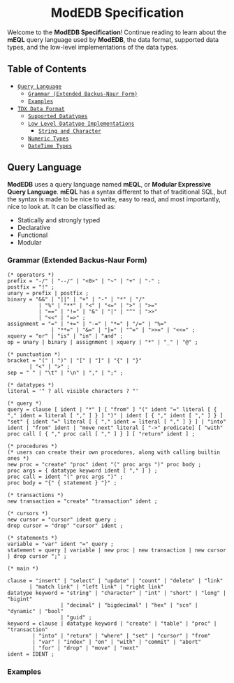 <h1 align="center">ModEDB Specification</h1>

Welcome to the **ModEDB Specification**! Continue reading to learn about the **mEQL** query language used by **ModEDB**, the data format, supported data types, and the low-level implementations of the data types.

## Table of Contents

- [```Query Language```](#query-language)
  - [```Grammar (Extended Backus-Naur Form)```](#grammar-extended-backus-naur-form)
  - [```Examples```](#examples)
- [```TDX Data Format```](#tdx-data-format)
  - [```Supported Datatypes```](#supported-datatypes)
  - [```Low Level Datatype Implementations```](#low-level-datatype-implementations)
    - [```String and Character```](#string-and-character)
  - [```Numeric Types```](#numeric-types)
  - [```DateTime Types```](#datetime-types)

## Query Language

**ModEDB** uses a query language named **mEQL**, or **Modular Expressive Query Language**. **mEQL** has a syntax different to that of traditional SQL, but the syntax is made to be nice to write, easy to read, and most importantly, nice to look at. It can be classified as:

- Statically and strongly typed
- Declarative
- Functional
- Modular

### Grammar (Extended Backus-Naur Form)

```ebnf
(* operators *)
prefix = "-/" | "--/" | "<0>" | "~" | "+" | "-" ;
postfix = "!" ;
unary = prefix | postfix ;
binary = "&&" | "||" | "+" | "-" | "*" | "/" 
          | "%" | "**" | "<" | "<=" | ">" | ">=" 
          | "==" | "!=" | "&" | "|" | "^" | ">>" 
          | "<<" | "=>" ;
assignment = "=" | "+=" | "-=" | "*=" | "/=" | "%=" 
              | "**=" | "&=" | "|=" | "^=" | ">>=" | "<<=" ;
xquery = "or" | "is" | "in" | "and" ;
op = unary | binary | assignment | xquery | "*" | "_" | "@" ;

(* punctuation *)
bracket = "(" | ")" | "[" | "]" | "{" | "}" 
       | "<" | ">" ;
sep = " " | "\t" | "\n" | "," | ";" ;

(* datatypes *) 
literal = '" ? all visible characters ? "'

(* query *)
query = clause [ ident | "*" ] [ "from" ] "(" ident "=" literal [ { "," ident = literal [ "," ] } ] ")" | ident [ { "," ident [ "," ] } ] "set" { ident "=" literal [ { "," ident = literal [ "," ] } ] | "into" ident | "from" ident | "move next" literal [ "->" predicate] [ "with" proc call [ { "," proc call [ "," ] } ] [ "return" ident ] ;

(* procedures *)
(* users can create their own procedures, along with calling builtin ones *)
new proc = "create" "proc" ident "(" proc args ")" proc body ;
proc args = { datatype keyword ident [ "," ] } ;
proc call = ident "(" proc args ")" ;
proc body = "{" { statement } "}" ;

(* transactions *)
new transaction = "create" "transaction" ident ;

(* cursors *)
new cursor = "cursor" ident query ; 
drop cursor = "drop" "cursor" ident ;

(* statements *)
variable = "var" ident "=" query ;
statement = query | variable | new proc | new transaction | new cursor | drop cursor ";" ;

(* main *)

clause = "insert" | "select" | "update" | "count" | "delete" | "link"
       | "match link" | "left link" | "right link" 
datatype keyword = "string" | "character" | "int" | "short" | "long" | "bigint" 
                 | "decimal" | "bigdecimal" | "hex" | "scn" | "dynamic" | "bool" 
                 | "guid" ;
keyword = clause | datatype keyword | "create" | "table" | "proc" | "transaction" 
        | "into" | "return" | "where" | "set" | "cursor" | "from" 
        | "var" | "index" | "on" | "with" | "commit" | "abort" 
        | "for" | "drop" | "move" | "next"
ident = IDENT ;
```

### Examples
